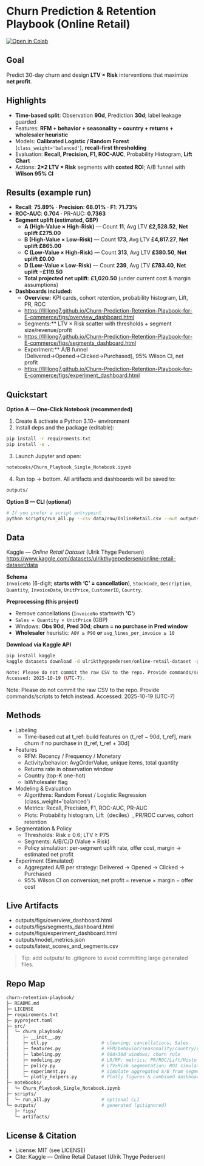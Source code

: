 # Churn Prediction & Retention Playbook (Online Retail)
[![Open in Colab](https://img.shields.io/badge/Colab-Open%20Notebook-orange?logo=googlecolab)]([<YOUR_COLAB_LINK>](https://colab.research.google.com/drive/1oLuJUnUtsHdYQle4Ax4-zX7KavDLr-qu?usp=sharing))

## Goal
Predict 30-day churn and design **LTV × Risk** interventions that maximize **net profit**.

## Highlights
- **Time-based split**: Observation **90d**, Prediction **30d**; label leakage guarded  
- Features: **RFM + behavior + seasonality + country + returns + wholesaler heuristic**  
- Models: **Calibrated Logistic / Random Forest** (`class_weight='balanced'`), **recall-first thresholding**  
- Evaluation: **Recall, Precision, F1, ROC-AUC**, Probability Histogram, **Lift Chart**  
- Actions: **2×2 LTV × Risk** segments with **costed ROI**; A/B funnel with **Wilson 95% CI**

## Results (example run)
- **Recall**: **75.89%** · **Precision**: **68.01%** · **F1**: **71.73%**  
- **ROC-AUC**: **0.704**  · PR-AUC: **0.7363**
- **Segment uplift (estimated, GBP)**  
  - **A (High-Value × High-Risk)** — Count **11**, Avg LTV **£2,528.52**, **Net uplift £275.00**  
  - **B (High-Value × Low-Risk)** — Count **173**, Avg LTV **£4,817.27**, **Net uplift £865.00**  
  - **C (Low-Value × High-Risk)** — Count **313**, Avg LTV **£380.50**, **Net uplift £0.00**  
  - **D (Low-Value × Low-Risk)** — Count **239**, Avg LTV **£783.40**, **Net uplift −£119.50**  
  - **Total projected net uplift**: **£1,020.50** (under current cost & margin assumptions)
- **Dashboards included:**
  - **Overview:** KPI cards, cohort retention, probability histogram, Lift, PR, ROC
  - https://lllllong7.github.io/Churn-Prediction-Retention-Playbook-for-E-commerce/figs/overview_dashboard.html  
  - Segments:** LTV × Risk scatter with thresholds + segment size/revenue/profit  
  - https://lllllong7.github.io/Churn-Prediction-Retention-Playbook-for-E-commerce/figs/segments_dashboard.html
  - Experiment:** A/B funnel (Delivered→Opened→Clicked→Purchased), 95% Wilson CI, net profit
  - https://lllllong7.github.io/Churn-Prediction-Retention-Playbook-for-E-commerce/figs/experiment_dashboard.html

## Quickstart
**Option A — One-Click Notebook (recommended)**
1. Create & activate a Python 3.10+ environment
2. Install deps and the package (editable):
```bash
pip install -r requirements.txt
pip install -e .
```
3. Launch Jupyter and open:
```bash
notebooks/Churn_Playbook_Single_Notebook.ipynb
```
4. Run top → bottom. All artifacts and dashboards will be saved to:
```bash
outputs/
```
**Option B — CLI (optional)**
```bash
# If you prefer a script entrypoint
python scripts/run_all.py --csv data/raw/OnlineRetail.csv --out outputs/
```

## Data
Kaggle — *Online Retail Dataset* (Ulrik Thyge Pedersen)  
  https://www.kaggle.com/datasets/ulrikthygepedersen/online-retail-dataset/data

**Schema**  
`InvoiceNo` (6-digit; **starts with ‘C’ = cancellation**), `StockCode`, `Description`, `Quantity`, `InvoiceDate`, `UnitPrice`, `CustomerID`, `Country`.

**Preprocessing (this project)**  
- Remove cancellations (`InvoiceNo` startswith **'C'**)  
- `Sales = Quantity × UnitPrice` (GBP)  
- Windows: **Obs 90d**, **Pred 30d**; **churn = no purchase in Pred window**  
- **Wholesaler** heuristic: `AOV ≥ P90` **or** `avg_lines_per_invoice ≥ 10`

**Download via Kaggle API**
```bash
pip install kaggle
kaggle datasets download -d ulrikthygepedersen/online-retail-dataset -p data/raw -f OnlineRetail.csv --unzip

Note: Please do not commit the raw CSV to the repo. Provide commands/scripts to fetch instead.
Accessed: 2025-10-19 (UTC-7).
```
Note: Please do not commit the raw CSV to the repo. Provide commands/scripts to fetch instead.
Accessed: 2025-10-19 (UTC-7)

## Methods
- Labeling
  - Time-based cut at t_ref: build features on (t_ref − 90d, t_ref], mark churn if no purchase in (t_ref, t_ref + 30d]
- Features
  - RFM: Recency / Frequency / Monetary
  - Activity/behavior: AvgOrderValue, unique items, total quantity
  - Returns rate in observation window
  - Country (top-K one-hot)
  - IsWholesaler flag
- Modeling & Evaluation
  - Algorithms: Random Forest / Logistic Regression (class_weight='balanced')
  - Metrics: Recall, Precision, F1, ROC-AUC, PR-AUC
  - Plots: Probability histogram, Lift（deciles）, PR/ROC curves, cohort retention
- Segmentation & Policy
  - Thresholds: Risk ≥ 0.6; LTV ≥ P75
  - Segments: A/B/C/D (Value × Risk)
  - Policy simulation: per-segment uplift rate, offer cost, margin → estimated net profit
- Experiment (Simulated)
  - Aggregated A/B per strategy: Delivered → Opened → Clicked → Purchased
  - 95% Wilson CI on conversion; net profit = revenue × margin − offer cost


## Live Artifacts
- outputs/figs/overview_dashboard.html
- outputs/figs/segments_dashboard.html
- outputs/figs/experiment_dashboard.html
- outputs/model_metrics.json
- outputs/latest_scores_and_segments.csv
> Tip: add outputs/ to .gitignore to avoid committing large generated files.

## Repo Map
```bash
churn-retention-playbook/
├─ README.md
├─ LICENSE
├─ requirements.txt
├─ pyproject.toml
├─ src/
│  └─ churn_playbook/
│     ├─ __init__.py
│     ├─ etl.py                    # cleaning; cancellations; Sales
│     ├─ features.py               # RFM/behavior/seasonality/country/returns/wholesale
│     ├─ labeling.py               # 90d+30d windows; churn rule
│     ├─ modeling.py               # LR/RF; metrics; PR/ROC/Lift/Histo
│     ├─ policy.py                 # LTV×Risk segmentation; ROI simulation
│     ├─ experiment.py             # Simulate aggregated A/B from segments
│     └─ plotly_helpers.py         # Plotly figures & combined dashboards
├─ notebooks/
│  └─ Churn_Playbook_Single_Notebook.ipynb
├─ scripts/
│  └─ run_all.py                   # optional CLI
└─ outputs/                        # generated (gitignored)
   ├─ figs/
   └─ artifacts/
```
## License & Citation
-	License: MIT (see LICENSE)
-	Cite: Kaggle — Online Retail Dataset (Ulrik Thyge Pedersen)
